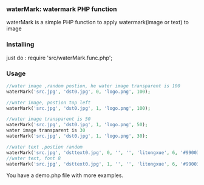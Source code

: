 ### waterMark:  watermark PHP function
waterMark is a simple PHP function to apply watermark(image or text) to image
### Installing
just do : require 'src/waterMark.func.php';
### Usage
```php
//water image ,random postion, he water image transparent is 100
waterMark('src.jpg', 'dst0.jpg', 0, 'logo.png', 100);

//water image, postion top left
waterMark('src.jpg', 'dst0.jpg', 1, 'logo.png', 100);

//water image transparent is 50
waterMark('src.jpg', 'dst0.jpg', 1, 'logo.png', 50);
water image transparent is 30
waterMark('src.jpg', 'dst0.jpg', 1, 'logo.png', 30);

//water text ,postion random
waterMark('src.jpg', 'dsttext0.jpg', 0, '', '', 'litongxue', 6, '#990033');
//water text, font 8
waterMark('src.jpg', 'dsttext0.jpg', 1, '', '', 'litongxue', 6, '#990033');
```
You have a demo.php file with more examples.